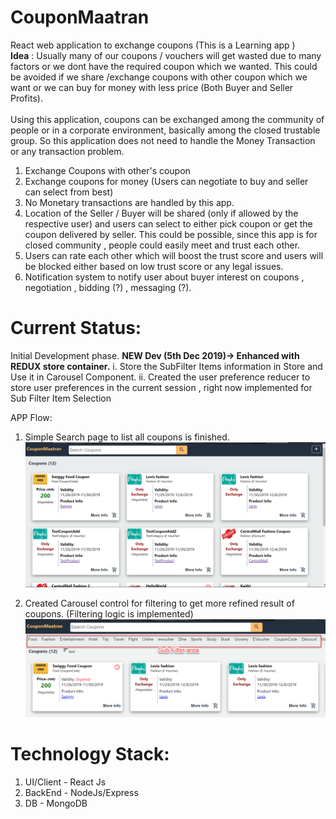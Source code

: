# CouponMaatran
React web application to exchange coupons (This is a Learning app )
<br/>
<b>Idea</b> :
  Usually many of our coupons / vouchers will get wasted due to many factors or we dont have the required coupon which we wanted. This could be avoided if we share /exchange coupons with other coupon which we want or we can buy for money with less price (Both Buyer and Seller Profits).
  <br/>
  <br/>
  Using this application, coupons can be exchanged among the community of people or in a corporate environment, basically among the closed trustable group. So this application does not need to handle the Money Transaction or any transaction problem.
  1. Exchange Coupons with other's coupon
  2. Exchange coupons for money (Users can negotiate to buy and seller can select from best)
  3. No Monetary transactions are handled by this app.
  4. Location of the Seller / Buyer will be shared (only if allowed by the respective user) and users can select to either pick coupon or get the coupon delivered by seller. This could be possible, since this app is for closed community , people could easily meet and trust each other.
  5. Users can rate each other which will boost the trust score and users will be blocked either based on low trust score or any legal issues.
  6. Notification system to notify user about buyer interest on coupons , negotiation , bidding (?) , messaging (?).

# Current Status:
Initial Development phase. 
<b>NEW Dev (5th Dec 2019)-> Enhanced with REDUX store container.</b>
  i.  Store the SubFilter Items information in Store and Use it in Carousel Component.
  ii. Created the user preference reducer to store user preferences in the current session , right now implemented for Sub Filter Item Selection
  <br/>
 
APP Flow:
  1. Simple Search page to list all coupons is finished.
  ![Alt text](CouponMaatran_BuildUp2.png?raw=true)
  
  2. Created Carousel control for filtering to get more refined result of coupons. (Filtering logic is implemented)
  ![Alt_test](CarouselFilter.png?raw=true)

# Technology Stack:
  1. UI/Client - React Js
  2. BackEnd - NodeJs/Express
  3. DB - MongoDB

